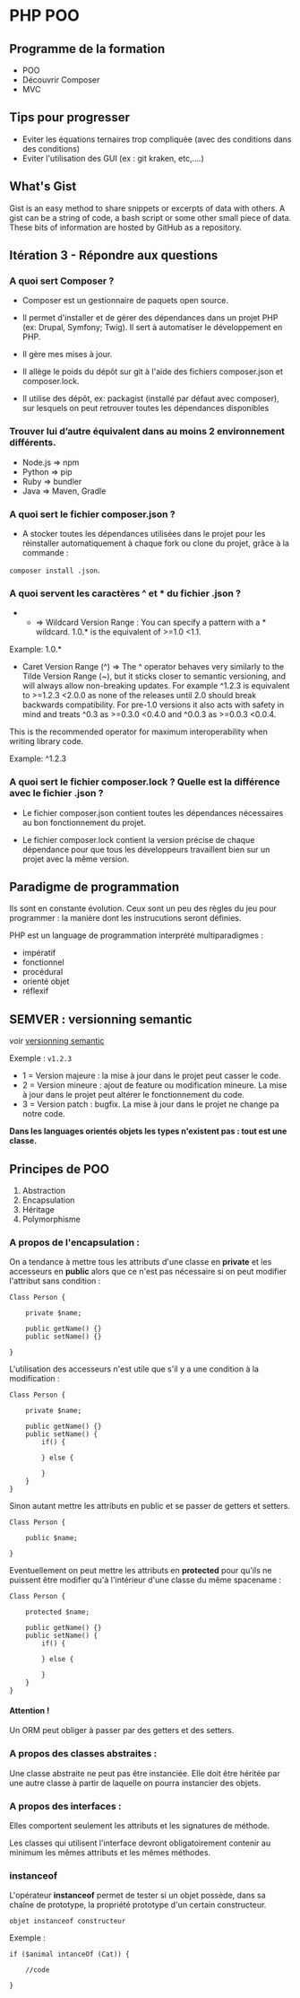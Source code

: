 # PHP POO 

## Programme de la formation

- POO
- Découvrir Composer
- MVC

## Tips pour progresser
- Eviter les équations ternaires trop compliquée (avec des conditions dans des conditions)
- Eviter l'utilisation des GUI (ex : git kraken, etc,....)

## What's Gist

Gist is an easy method to share snippets or excerpts of data with others. A gist can be a string of code, a bash script or some other small piece of data. These bits of information are hosted by GitHub as a repository.  

## Itération 3 - Répondre aux questions

### A quoi sert Composer ?

- Composer est un gestionnaire de paquets open source.  
- Il permet d'installer et de gérer des dépendances dans un projet PHP (ex: Drupal, Symfony; Twig). Il sert à automatiser le développement en PHP.
- Il gère mes mises à jour.  
- Il allège le poids du dépôt sur git à l'aide des fichiers composer.json et composer.lock.

- Il utilise des dépôt, ex: packagist (installé par défaut avec composer), sur lesquels on peut retrouver toutes les dépendances disponibles

### Trouver lui d’autre équivalent dans au moins 2 environnement différents.
- Node.js => npm
- Python => pip
- Ruby => bundler
- Java => Maven, Gradle 

### A quoi sert le fichier composer.json ?

- A stocker toutes les dépendances utilisées dans le projet pour les réinstaller automatiquement à chaque fork ou clone du projet, grâce à la commande :

 `composer install .json`.

### A quoi servent les caractères ^ et * du fichier .json ?

- * => Wildcard Version Range : You can specify a pattern with a * wildcard. 1.0.* is the equivalent of >=1.0 <1.1.

Example: 1.0.*

- Caret Version Range (^) => The ^ operator behaves very similarly to the Tilde Version Range (~), but it sticks closer to semantic versioning, and will always allow non-breaking updates. For example ^1.2.3 is equivalent to >=1.2.3 <2.0.0 as none of the releases until 2.0 should break backwards compatibility. For pre-1.0 versions it also acts with safety in mind and treats ^0.3 as >=0.3.0 <0.4.0 and ^0.0.3 as >=0.0.3 <0.0.4.

This is the recommended operator for maximum interoperability when writing library code.

Example: ^1.2.3
### A quoi sert le fichier composer.lock ? Quelle est la différence avec le fichier .json ?

- Le fichier composer.json contient toutes les dépendances nécessaires au bon fonctionnement du projet.

- Le fichier composer.lock contient la version précise de chaque dépendance pour que tous les développeurs travaillent bien sur un projet avec la même version.

## Paradigme de programmation

Ils sont en constante évolution.
Ceux sont un peu des règles du jeu pour programmer : la manière dont les instrucutions seront définies.

PHP est un language de programmation interprété multiparadigmes :
- impératif
- fonctionnel
- procédural
- orienté objet
- réflexif

## SEMVER : versionning semantic

voir [versionning semantic](https://semver.org/spec/v2.0.0.html)

Exemple : `v1.2.3`

- 1 = Version majeure : la mise à jour dans le projet peut casser le code.
- 2 = Version mineure : ajout de feature ou modification mineure. La mise à jour dans le projet peut altérer le fonctionnement du code.
- 3 = Version patch : bugfix. La mise à jour dans le projet ne change pa notre code.

**Dans les languages orientés objets les types n'existent pas : tout est une classe.**

## Principes de POO

1. Abstraction
2. Encapsulation
3. Héritage
4. Polymorphisme

### A propos de l'encapsulation : 

On a tendance à mettre tous les attributs d'une classe en **private** et les accesseurs en **public** alors que ce n'est pas nécessaire si on peut modifier l'attribut sans condition :

```
Class Person {

    private $name;

    public getName() {}
    public setName() {}

}
```
L'utilisation des accesseurs n'est utile que s'il y a une condition à la modification : 

```
Class Person {
    
    private $name;
    
    public getName() {}
    public setName() {
        if() {

        } else {

        }
    }
}
```

Sinon autant mettre les attributs en public et se passer de getters et setters.

```
Class Person {
    
    public $name;

} 
```
Eventuellement on peut mettre les attributs en **protected** pour qu'ils ne puissent être modifier qu'à l'intérieur d'une classe du même spacename :

```
Class Person {
    
    protected $name;
    
    public getName() {}
    public setName() {
        if() {

        } else {

        }
    }
} 
```
#### Attention !
Un ORM peut obliger à passer par des getters et des setters. 
### A propos des classes abstraites : 

Une classe abstraite ne peut pas être instanciée.
Elle doit être héritée par une autre classe à partir de laquelle on pourra instancier des objets.

### A propos des interfaces :

Elles comportent seulement les attributs et les signatures de méthode.

Les classes qui utilisent l'interface devront obligatoirement contenir au minimum les mêmes attributs et les mêmes méthodes.

### instanceof

L'opérateur **instanceof** permet de tester si un objet possède, dans sa chaîne de prototype, la propriété prototype d'un certain constructeur.

` objet instanceof constructeur `

Exemple : 

```
if ($animal intanceOf (Cat)) {
    
    //code

}
```

